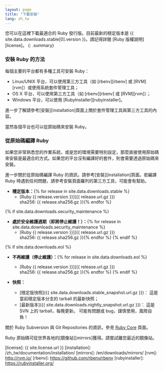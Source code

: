 ```yaml
---
layout: page
title: "下載安裝"
lang: zh_tw
---
```


您可以在這裡下載最適合的 Ruby 發行版。目前最新的穩定版本是
{{ site.data.downloads.stable[0].version }}。請記得詳閱 [Ruby 版權說明][license]。
{: .summary}

### 安裝 Ruby 的方法

每個主要的平台都有多種工具可安裝 Ruby：

* Linux/UNIX 平台，可以使用第三方工具（如 [rbenv][rbenv] 或 [RVM][rvm]）或使用系統套件管理工具；
* OS X 平台，可以使用第三方工具（如 [rbenv][rbenv] 或 [RVM][rvm]）；
* Windows 平台，可以使用 [RubyInstaller][rubyinstaller]。

進一步了解請參考[安裝][installation]頁面上關於套件管理工具與第三方工具的內容。

當然各個平台也可以從原始碼來安裝 Ruby。

### 從原始碼編譯 Ruby

如果您非常熟悉您的作業系統，或是您的環境需要特別設定，那麼直接使用原始碼來安裝是最適合的方式。如果您的平台沒有編譯好的套件，則會需要透過原始碼來安裝。

進一步關於從原始碼編譯 Ruby 的資訊，請參考[安裝][installation]頁面。若編譯 Ruby 時遇到任何問題，請參考安裝頁面羅列的第三方工具，可能會有幫助。

* **穩定版本：**{% for release in site.data.downloads.stable %}
  * [Ruby {{ release.version }}]({{ release.url.gz }})<br>
    sha256: {{ release.sha256.gz }}{% endfor %}

{% if site.data.downloads.security_maintenance %}
* **處於安全維護週期（即將停止維護！）：**{% for release in site.data.downloads.security_maintenance %}
  * [Ruby {{ release.version }}]({{ release.url.gz }})<br>
    sha256: {{ release.sha256.gz }}{% endfor %}
{% endif %}

{% if site.data.downloads.eol %}
* **不再維護（停止維護）：**{% for release in site.data.downloads.eol %}
  * [Ruby {{ release.version }}]({{ release.url.gz }})<br>
    sha256: {{ release.sha256.gz }}{% endfor %}
{% endif %}

* **快照：**
  * [穩定版快照]({{ site.data.downloads.stable_snapshot.url.gz }})：
    這是當前穩定版本分支的 tarball 的最新快照；
  * [最新版本]({{ site.data.downloads.nightly_snapshot.url.gz }})：
    這是 SVN 上的 tarball，每晚更新。
    可能有問題或 bug，謹慎使用，風險自負！

關於 Ruby Subversion 與 Git Repositories 的資訊，參見 [Ruby Core](/en/community/ruby-core/) 頁面。

Ruby 原始碼可從世界各地的[鏡像站][mirrors]獲得。請嘗試離您最近的鏡像站。



[license]: {{ site.license.url }}
[installation]: /zh_tw/documentation/installation/
[mirrors]: /en/downloads/mirrors/
[rvm]: http://rvm.io/
[rbenv]: https://github.com/rbenv/rbenv
[rubyinstaller]: https://rubyinstaller.org/
